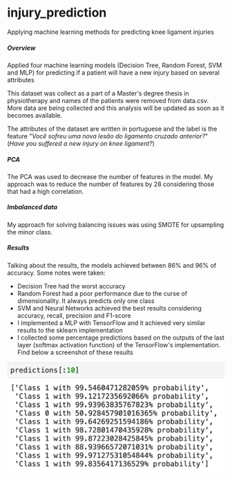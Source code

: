 # injury_prediction
Applying machine learning methods for predicting knee ligament injuries

##### Overview

Applied four machine learning models (Decision Tree, Random Forest, SVM and MLP) for predicting if a patient will have a new injury based on several attributes

This dataset was collect as a part of a Master's degree thesis in physiotherapy and names of the patients were removed from data.csv. More data are being collected and this analysis will be updated as soon as it becomes available.

The attributes of the dataset are written in portuguese and the label is the feature "<i>Você sofreu uma nova lesão do ligamento cruzado anterior?</i>" (<i>Have you suffered a new injury on knee ligament?</i>)

##### PCA

The PCA was used to decrease the number of features in the model. My approach was to reduce the number of features by 28 considering those that had a high correlation.

##### Imbalanced data

My approach for solving balancing issues was using SMOTE for upsampling the minor class.

##### Results

Talking about the results, the models achieved between 86% and 96% of accuracy. 
Some notes were taken:

* Decision Tree had the worst accuracy
* Random Forest had a poor performance due to the curse of dimensionality. It always predicts only one class
* SVM and Neural Networks achieved the best results considering accuracy, recall, precision and F1-score
* I implemented a MLP with TensorFlow and it achieved very similar results to the sklearn implementation
* I collected some percentage predictions based on the outputs of the last layer (softmax activation function) of the TensorFlow's implementation. Find below a screenshot of these results

<img src=screenshots/screenshot.png>

